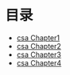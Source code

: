 # 目录


-   [csa Chapter1](ch01.md)
-   [csa Chapter2](ch02.md)
-   [csa Chapter3](ch03.md)
-   [csa Chapter4](ch04.md)